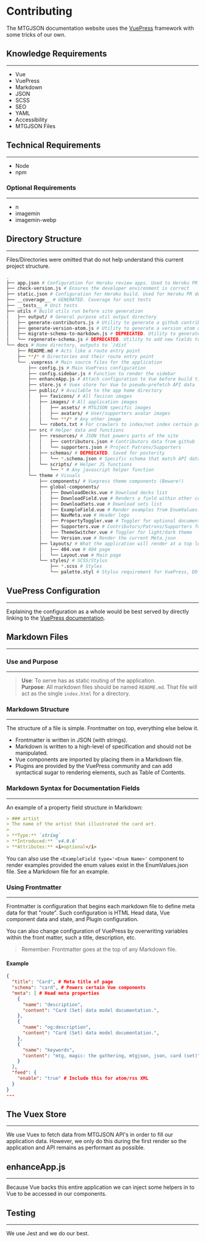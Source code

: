 # Contributing

The MTGJSON documentation website uses the [VuePress](https://v1.vuepress.vuejs.org/) framework with some tricks of our own.

## Knowledge Requirements

---

- Vue
- VuePress
- Markdown
- JSON
- SCSS
- SEO
- YAML
- Accessibility
- MTGJSON Files

## Technical Requirements

---

- Node
- npm

### Optional Requirements

---

- n
- imagemin
- imagemin-webp

## Directory Structure

---

Files/Directories were omitted that do not help understand this current project structure.

```sh
.
├── app.json # Configuration for Heroku review apps. Used to Heroku PR deployments
├── check-version.js # Ensures the developer environment is correct
├── static.json # Configuration for Heroku build. Used for Heroku PR deployments
├── __coverage__ # GENERATED. Coverage for unit tests
├── __tests__ # Unit tests
├── utils # Build utils run before site generation
│   ├── output/ # General purpose util output directory
│   ├── generate-contributors.js # Utility to generate a github contributors file
│   ├── generate-version-atom.js # Utility to generate a version atom of the site
│   ├── migrate-schema-to-markdown.js # DEPRECATED. Utility to generate markdown pages from a schema
│   └── regenerate-schema.js # DEPRECATED. Utility to add new fields to JSON schemas
└── docs # Home directory, outputs to `/dist`
    ├── README.md # Acts like a route entry point
    ├── **/* # Directories and their route entry point
    └── .vuepress # Main source files for the application
        ├── config.js # Main VuePress configuration
        ├── config.sidebar.js # Function to render the sidebar
        ├── enhanceApp.js # Attach configuration to Vue before build time
        ├── store.js # Vuex store for Vue to pseudo-prefetch API data
        ├── public/ # Available to the app home directory
        │   ├── favicons/ # All favicon images
        │   ├── images/ # All application images
        │   │   ├── assets/ # MTGJSON specific images
        │   │   ├── avatars/ # User/supporters avatar images
        │   │   └── **/* # Any other image
        │   └── robots.txt # For crawlers to index/not index certain pages
        ├── src # Helper data and functions
        │   ├── resources/ # JSON that powers parts of the site
        │   │   ├── contributors.json # Contributors data from github
        │   │   └── supporters.json # Project Patrons/Supporters
        │   ├── schemas/ # DEPRECATED. Saved for posterity
        │   │   └── *.schema.json # Specific schema that match API data
        │   └── scripts/ # Helper JS functions
        │       └── * # Any javascript helper function
        └── theme # Visuals
            ├── components/ # Vuepress theme components (Beware!)
            ├── global-components/
            │   ├── DownloadDecks.vue # Download decks list
            │   ├── DownloadField.vue # Renders a field within other components
            │   ├── DownloadSets.vue # Download sets list
            │   ├── ExampleField.vue # Render examples from EnumValues.json
            │   ├── NavMeta.vue # Header logo
            │   ├── PropertyToggler.vue # Toggler for optional documentation properties
            │   ├── Supporters.vue # Contributors/Patrons/Supporters for homepage
            │   ├── ThemeSwitcher.vue # Toggler for light/dark theme
            │   └── Version.vue # Render the current Meta.json
            ├── layouts/ # What the application will render at a top level
            │   ├── 404.vue # 404 page
            │   └── Layout.vue # Main page
            └── styles/ # SCSS/Stylus
                ├── *.scss # Styles
                └── palette.styl # Stylus requirement for VuePress, DO NOT REMOVE
```

## VuePress Configuration

---

Explaining the configuration as a whole would be best served by directly linking to the [VuePress documentation](https://v1.vuepress.vuejs.org/config/).

## Markdown Files

---

### Use and Purpose

---

> **Use**: To serve has as static routing of the application.  
> **Purpose**: All markdown files should be named `README.md`. That file will act as the single `index.html` for a directory.

### Markdown Structure

---

The structure of a file is simple. Frontmatter on top, everything else below it.

- Frontmatter is written in JSON (with strings).
- Markdown is written to a high-level of specification and should not be manipulated.
- Vue components are imported by placing them in a Markdown file.
- Plugins are provided by the VuePress community and can add syntactical sugar to rendering elements, such as Table of Contents.

### Markdown Syntax for Documentation Fields

---

An example of a property field structure in Markdown:

```markdown
> ### artist
> The name of the artist that illustrated the card art.  
>
> **Type:** `string`  
> **Introduced:** `v4.0.0`  
> **Attributes:** <i>optional</i>
```

You can also use the `<ExampleField type='<Enum Name>'` component to render examples provided the enum values exist in the EnumValues.json file. See a Markdown file for an example.

### Using Frontmatter

---

Frontmatter is configuration that begins each markdown file to define meta data for that "route". Such configuration is HTML Head data, Vue component data and state, and Plugin configuration.

You can also change configuration of VuePress by overwriting variables within the front matter, such a title, description, etc.

> Remember: Frontmatter goes at the top of any Markdown file.

#### Example

```json
{
  "title": "Card", # Meta title of page
  "schema": "card", # Powers certain Vue components
  "meta": [ # Head meta properties
    {
      "name": "description",
      "content": "Card (Set) data model documentation.",
    },
    {
      "name": "og:description",
      "content": "Card (Set) data model documentation.",
    },
    {
      "name": "keywords",
      "content": "mtg, magic: the gathering, mtgjson, json, card (set)",
    }
  ],
  "feed": {
    "enable": "true" # Include this for atom/rss XML
  }
}
---
```

## The Vuex Store

---

We use Vuex to fetch data from MTGJSON API's in order to fill our application data. However, we only do this during the first render so the application and API remains as performant as possible.

## enhanceApp.js

---

Because Vue backs this entire application we can inject some helpers in to Vue to be accessed in our components.

## Testing

---

We use Jest and we do our best.
